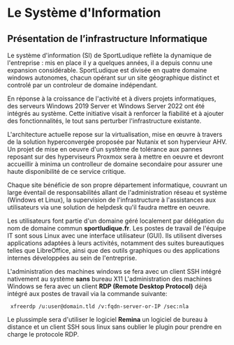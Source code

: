 # Le Système d'Information

##  Présentation de l’infrastructure Informatique

Le système d'information (SI) de SportLudique reflète la dynamique de l'entreprise : mis en place il y a quelques années, il a depuis connu une expansion considérable. SportLudique est divisée en quatre domaine windows autonomes, chacun opérant sur un site géographique distinct et controlé par un controleur de domaine indépendant.

En réponse à la croissance de l'activité et à divers projets informatiques, des serveurs Windows 2019 Server et Windows Server 2022 ont été intégrés au système. Cette initiative visait à renforcer la fiabilité et à ajouter des fonctionnalités, le tout sans perturber l'infrastructure existante. 

L'architecture actuelle repose sur la virtualisation, mise en œuvre à travers de la solution hyperconvergée proposée par Nutanix et son hypervieur AHV. Un projet de mise en oeuvre d'un système de tolérance aux pannes reposant sur des hyperviseurs Proxmox sera à mettre en oeuvre et devront accueillir à minima un controlleur de domaine secondaire pour assurer une haute disponibilité de ce service critique.

Chaque site bénéficie de son propre département informatique, couvrant un large éventail de responsabilités allant de l'administration réseau et système (Windows et Linux), la supervision de l'infrastructure à l'assistances aux utilisateurs via une solution de helpdesk qu'il faudra mettre en oeuvre.

Les utilisateurs font partie d'un domaine géré localement par délégation du nom de domaine commun **sportludique.fr**. Les postes de travail de l'équipe IT sont sous Linux avec une interface utilisateur (GUI). Ils utilisent diverses applications adaptées à leurs activités, notamment des suites bureautiques telles que LibreOffice, ainsi que des outils graphiques ou des applications internes développées au sein de l'entreprise.

L'administration des machines windows se fera avec un client SSH intégré nativement au système **sans** bureau X11
L'administration des machines Windows se fera avec un client **RDP (Remote Desktop Protocol)** déjà intégré aux postes de travail via la commande suivante:

``` xfreerdp /u:user@domain.tld /v:fqdn-server-or-IP /sec:nla```

Le plussimple sera d'utiliser le logiciel **Remina** un logiciel de bureau à distance et un client SSH sous linux sans oublier le plugin pour prendre en charge le protocole RDP.